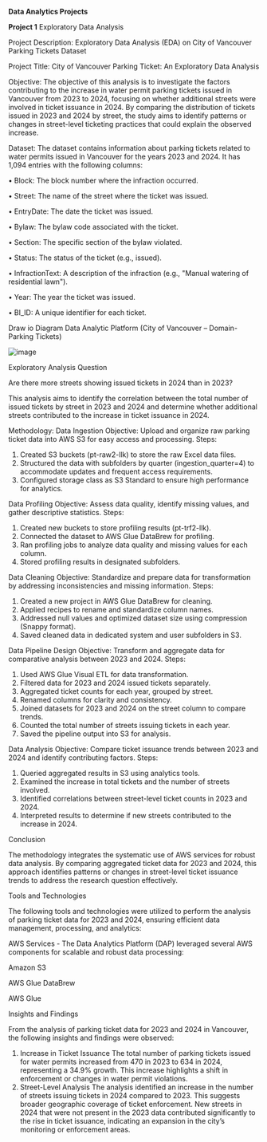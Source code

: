 **Data Analytics Projects**


**Project 1**
Exploratory Data Analysis

Project Description: Exploratory Data Analysis (EDA) on City of Vancouver Parking Tickets Dataset

Project Title: City of Vancouver Parking Ticket: An Exploratory Data Analysis

Objective: 
The objective of this analysis is to investigate the factors contributing to the increase in water permit parking tickets issued in Vancouver from 2023 to 2024, focusing on whether additional streets were involved in ticket issuance in 2024. By comparing the distribution of tickets issued in 2023 and 2024 by street, the study aims to identify patterns or changes in street-level ticketing practices that could explain the observed increase.

Dataset: 
The dataset contains information about parking tickets related to water permits issued in Vancouver for the years 2023 and 2024. It has 1,094 entries with the following columns:

•	Block: The block number where the infraction occurred.

•	Street: The name of the street where the ticket was issued.

•	EntryDate: The date the ticket was issued.

•	Bylaw: The bylaw code associated with the ticket.

•	Section: The specific section of the bylaw violated.

•	Status: The status of the ticket (e.g., issued).

•	InfractionText: A description of the infraction (e.g., "Manual watering of residential lawn").

•	Year: The year the ticket was issued.

•	BI_ID: A unique identifier for each ticket.

Draw io Diagram Data Analytic Platform (City of Vancouver – Domain- Parking Tickets) 

![image](https://github.com/user-attachments/assets/1afdcda7-8478-46e2-a617-6d2ccc2b115a)


Exploratory Analysis Question

Are there more streets showing issued tickets in 2024 than in 2023?

This analysis aims to identify the correlation between the total number of issued tickets by street in 2023 and 2024 and determine whether additional streets contributed to the increase in ticket issuance in 2024.

Methodology:
Data Ingestion
Objective: Upload and organize raw parking ticket data into AWS S3 for easy access and processing.
Steps:
1.	Created S3 buckets (pt-raw2-llk) to store the raw Excel data files.
2.	Structured the data with subfolders by quarter (ingestion_quarter=4) to accommodate updates and frequent access requirements.
3.	Configured storage class as S3 Standard to ensure high performance for analytics.

Data Profiling
Objective: Assess data quality, identify missing values, and gather descriptive statistics.
Steps:
1.	Created new buckets to store profiling results (pt-trf2-llk).
2.	Connected the dataset to AWS Glue DataBrew for profiling.
3.	Ran profiling jobs to analyze data quality and missing values for each column.
4.	Stored profiling results in designated subfolders.

Data Cleaning
Objective: Standardize and prepare data for transformation by addressing inconsistencies and missing information.
Steps:
1.	Created a new project in AWS Glue DataBrew for cleaning.
2.	Applied recipes to rename and standardize column names.
3.	Addressed null values and optimized dataset size using compression (Snappy format).
4.	Saved cleaned data in dedicated system and user subfolders in S3.
   
Data Pipeline Design
Objective: Transform and aggregate data for comparative analysis between 2023 and 2024.
Steps:
1.	Used AWS Glue Visual ETL for data transformation.
2.	Filtered data for 2023 and 2024 issued tickets separately.
3.	Aggregated ticket counts for each year, grouped by street.
4.	Renamed columns for clarity and consistency.
5.	Joined datasets for 2023 and 2024 on the street column to compare trends.
6.	Counted the total number of streets issuing tickets in each year.
7.	Saved the pipeline output into S3 for analysis.

Data Analysis
Objective: Compare ticket issuance trends between 2023 and 2024 and identify contributing factors.
Steps:
1.	Queried aggregated results in S3 using analytics tools.
2.	Examined the increase in total tickets and the number of streets involved.
3.	Identified correlations between street-level ticket counts in 2023 and 2024.
4.	Interpreted results to determine if new streets contributed to the increase in 2024.

Conclusion

The methodology integrates the systematic use of AWS services for robust data analysis. By comparing aggregated ticket data for 2023 and 2024, this approach identifies patterns or changes in street-level ticket issuance trends to address the research question effectively.

Tools and Technologies

The following tools and technologies were utilized to perform the analysis of parking ticket data for 2023 and 2024, ensuring efficient data management, processing, and analytics:

AWS Services - The Data Analytics Platform (DAP) leveraged several AWS components for scalable and robust data processing:

Amazon S3

AWS Glue DataBrew

AWS Glue

Insights and Findings

From the analysis of parking ticket data for 2023 and 2024 in Vancouver, the following insights and findings were observed:
1. Increase in Ticket Issuance
   The total number of parking tickets issued for water permits increased from 470 in 2023 to 634 in 2024, representing a 34.9% growth.
   This increase highlights a shift in enforcement or changes in water permit violations.
2. Street-Level Analysis
The analysis identified an increase in the number of streets issuing tickets in 2024 compared to 2023. This suggests broader geographic coverage of ticket enforcement.
   New streets in 2024 that were not present in the 2023 data contributed significantly to the rise in ticket issuance, indicating an expansion in the city’s monitoring or enforcement areas.


